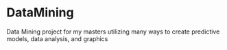 # DataMining
Data Mining project for my masters utilizing many ways to create predictive models, data analysis, and graphics
